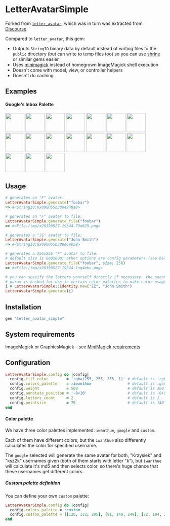 # LetterAvatarSimple

Forked from [`letter_avatar`](https://github.com/ksz2k/letter_avatar), which was
in turn was extracted from [Discourse](https://www.discourse.org/).

Compared to `letter_avatar`, this gem:
  * Outputs `StringIO` binary data by default instead of writing files to
    the `public` directory (but can write to temp files too) so you can use
    [shrine](https://github.com/shrinerb/shrine) or similar gems easier
  * Uses [minimagick](https://github.com/minimagick/minimagick) instead of
    homegrown ImageMagick shell execution
  * Doesn't come with model, view, or controller helpers
  * Doesn't do caching

## Examples

#### Google's Inbox Palette

<img src="https://cloud.githubusercontent.com/assets/5518/13031513/43eefa76-d30b-11e5-8f06-85f8eb2a4fb6.png" width="60" /> <img src="https://cloud.githubusercontent.com/assets/5518/13031514/43ef6d8a-d30b-11e5-9fbc-38ae526b56b3.png" width="60" /> <img src="https://cloud.githubusercontent.com/assets/5518/13031517/43f0da12-d30b-11e5-8fef-6c7daf235a54.png" width="60" /> <img src="https://cloud.githubusercontent.com/assets/5518/13031515/43f0568c-d30b-11e5-95c5-1653361d4443.png" width="60" /> <img src="https://cloud.githubusercontent.com/assets/5518/13031512/43eebcc8-d30b-11e5-9f95-0093bfadd182.png" width="60" /> <img src="https://cloud.githubusercontent.com/assets/5518/13031516/43f0d0bc-d30b-11e5-8822-f01a6a138ff8.png" width="60" /> <img src="https://cloud.githubusercontent.com/assets/5518/13031519/44382430-d30b-11e5-96e4-bcd7ce5eb155.png" width="60" /> <img src="https://cloud.githubusercontent.com/assets/5518/13031518/44378d04-d30b-11e5-9400-55ff46b94cbe.png" width="60" /> <img src="https://cloud.githubusercontent.com/assets/5518/13031521/443a03cc-d30b-11e5-8467-9592e9dbb2ae.png" width="60" /> <img src="https://cloud.githubusercontent.com/assets/5518/13031523/443badc6-d30b-11e5-9d72-45613018cab4.png" width="60" /> <img src="https://cloud.githubusercontent.com/assets/5518/13031520/44394e14-d30b-11e5-966c-2eada89295c9.png" width="60" /> <img src="https://cloud.githubusercontent.com/assets/5518/13031522/443a71fe-d30b-11e5-88f4-37d1fd220abb.png" width="60" /> <img src="https://cloud.githubusercontent.com/assets/5518/13031525/44752b1e-d30b-11e5-8290-ed8888055e64.png" width="60" /> <img src="https://cloud.githubusercontent.com/assets/5518/13031524/4471cef6-d30b-11e5-9f4c-004f993dd27b.png" width="60" /> <img src="https://cloud.githubusercontent.com/assets/5518/13031526/4475a990-d30b-11e5-8be3-c8f4482dee03.png" width="60" /> <img src="https://cloud.githubusercontent.com/assets/5518/13031527/44772482-d30b-11e5-92f0-b9190c312d70.png" width="60" /> <img src="https://cloud.githubusercontent.com/assets/5518/13031528/447804ce-d30b-11e5-8002-9424d5474ddb.png" width="60" />

## Usage

```ruby
# generates an "F" avatar:
LetterAvatarSimple.generate("foobar")
=> #<StringIO:0x000055b3804948a8>

# generates an "F" avatar to file:
LetterAvatarSimple.generate_file("foobar")
=> #<File:/tmp/x20190527-19344-79m629.png>

# generates a "JS" avatar to file:
LetterAvatarSimple.generate("John Smith")
=> #<StringIO:0x000055b380e6a058>

# generates a 256x256 "F" avatar to file:
# default size is 600x600; other options are config parameters (see below)
LetterAvatarSimple.generate_file("foobar", size: 256)
=> #<File:/tmp/x20190527-19344-1ng4mku.png>

# you can specify the letters yourself directly if necessary. the second
# param is hashed for use in certain color palettes to make color usage unique
i = LetterAvatarSimple::Identity.new("ZZ", "John Smith")
LetterAvatarSimple.generate(i)
```

## Installation

```ruby
gem "letter_avatar_simple"
```

## System requirements

ImageMagick or GraphicsMagick - see
[MiniMagick requirements](https://github.com/minimagick/minimagick#requirements)

## Configuration

```ruby
LetterAvatarSimple.config do |config|
  config.fill_color        = 'rgba(255, 255, 255, 1)' # default is 'rgba(255, 255, 255, 0.65)'
  config.colors_palette    = :iwanthue                # default is :google
  config.weight            = 500                      # default is 300
  config.annotate_position = '-0+10'                  # default is -0+5
  config.letters_count     = 2                        # default is 1
  config.pointsize         = 70                       # default is 140
end
```

#### Color palette

We have three color palettes implemented: `iwanthue`, `google` and `custom`.

Each of them have different colors, but the `iwanthue` also differently calculates the color for specified username.

The `google` selected will generate the same avatar for both, "Krzysiek" and "ksz2k" usernames given (both of them starts with letter "k"), but `iwanthue` will calculate it's md5 and then selects color, so there's huge chance that these usernames get different colors.

##### Custom palette definition

You can define your own `custom` palette:

```ruby
LetterAvatarSimple.config do |config|
  config.colors_palette = :custom
  config.custom_palette = [[120, 132, 205], [91, 149, 249], [72, 194, 249], [69, 208, 226]]
end
```
